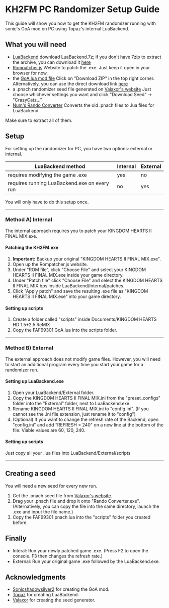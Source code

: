 # KH2FM PC Randomizer Setup Guide
This guide will show you how to get the KH2FM randomizer running with sonic's GoA mod on PC using Topaz's internal LuaBackend.

## What you will need
- [LuaBackend](https://github.com/Topaz-Reality/LuaBackend/releases)
download LuaBackend.7z; if you don't have 7zip to extract the archive, you can download it [here](https://www.7-zip.org/download.html)
- [Rompatcher.js](https://www.marcrobledo.com/RomPatcher.js/)
Website to patch the .exe. Just keep it open in your browser for now.
- the [GoA.lua mod file](https://gist.github.com/1234567890num/1adde394770d5f7f1690493bd0ff7c34)
Click on "Download ZIP" in the top right corner. Alternatively, you can use the direct download link [here](https://gist.github.com/1234567890num/1adde394770d5f7f1690493bd0ff7c34/archive/df9edd1278c53844fc5ed6826cffa6e329698140.zip)
- a .pnach randomizer seed file generated on [Valaxor's website](https://randomizer.valaxor.com/#/seed)
Just choose whichever settings you want and click "Download Seed" -> "CrazyCatz..."
- [Num's Rando Converter](https://drive.google.com/file/d/1OLySE7NkXIag3NBnH0J3OukKzk9fdVkl/view)
Converts the old .pnach files to .lua files for LuaBackend

Make sure to extract all of them.

## Setup
For setting up the randomizer for PC, you have two options: external or internal.

| LuaBackend method                             | Internal | External |
|-----------------------------------------------|----------|----------|
| requires modifying the game .exe              |  yes     |   no     |
| requires running LuaBackend.exe on every run  |  no      |   yes    |

You will only have to do this setup once.

----------------------
### Method A) Internal
The internal approach requires you to patch your KINGDOM HEARTS II FINAL MIX.exe.

#### Patching the KH2FM.exe
1. **Important:** Backup your original "KINGDOM HEARTS II FINAL MIX.exe".
2. Open up the Rompatcher.js website.
3. Under "ROM file", click "Choose File" and select your KINGDOM HEARTS II FINAL MIX.exe inside your game directory.
4. Under "Patch file" click "Choose File" and select the KINGDOM HEARTS II FINAL MIX.bps inside LuaBackend/Internal/patches.
5. Click "Apply patch" and save the resulting .exe file as "KINGDOM HEARTS II FINAL MIX.exe" into your game directory.

#### Setting up scripts
1. Create a folder called "scripts" inside Documents/KINGDOM HEARTS HD 1.5+2.5 ReMIX
2. Copy the FAF99301 GoA.lua into the scripts folder.

----------------------
### Method B) External
The external approach does not modify game files. However, you will need to start an additional program every time you start your game for a randomizer run.

#### Setting up LuaBackend.exe
1. Open your LuaBackend/External folder.
2. Copy the KINGDOM HEARTS II FINAL MIX.ini from the "preset_configs" folder into the "External" folder, next to LuaBackend.exe.
3. Rename KINGDOM HEARTS II FINAL MIX.ini to "config.ini".
(If you cannot see the .ini file extension, just rename it to "config")
4. (Optional) If you want to change the refresh rate of the Backend, open "config.ini" and add “REFRESH = 240" on a new line at the bottom of the file. Viable values are 60, 120, 240.

#### Setting up scripts
Just copy all your .lua files into LuaBackend/External/scripts

----------------------

## Creating a seed
You will need a new seed for every new run.
1. Get the .pnach seed file from [Valaxor's website](https://randomizer.valaxor.com/#/seed).
2. Drag your .pnach file and drop it onto "Rando Converter.exe".
(Alternatively, you can copy the file into the same directory, launch the .exe and input the file name.)
3. Copy the FAF99301.pnach.lua into the "scripts" folder you created before.

## Finally
- Interal: Run your newly patched game .exe. (Press F2 to open the console. F3 then changes the refresh rate.)
- External: Run your original game .exe followed by the LuaBackend.exe.

## Acknowledgments
- [Sonicshadowsilver2](https://github.com/sonicshadowsilver2) for creating the GoA mod.
- [Topaz](https://github.com/Topaz-Reality) for creating LuaBackend.
- [Valaxor](https://github.com/afresquet) for creating the seed generator.